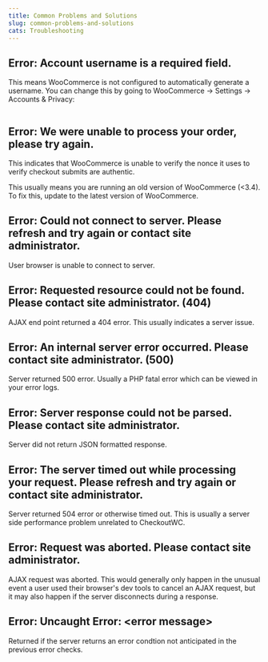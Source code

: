 ```yaml
---
title: Common Problems and Solutions
slug: common-problems-and-solutions
cats: Troubleshooting
---
```


<h2>Error: Account username is a required field.</h2>
<p>This means WooCommerce is not configured to automatically generate a username. You can change this by going to WooCommerce -&gt; Settings -&gt; Accounts &amp; Privacy:</p>
<p><img src="https://s3.amazonaws.com/helpscout.net/docs/assets/5bdde2822c7d3a01757ac42e/images/5c69b6df042863543ccd18e8/file-55oqqTFoVc.png" alt="" /></p>
<h2>Error: We were unable to process your order, please try again.</h2>
<p>This indicates that WooCommerce is unable to verify the nonce it uses to verify checkout submits are authentic.</p>
<p>This usually means you are running an old version of WooCommerce (&lt;3.4). To fix this, update to the latest version of WooCommerce.</p>
<h2>Error: Could not connect to server. Please refresh and try again or contact site administrator.</h2>
<p>User browser is unable to connect to server.</p>
<h2>Error: Requested resource could not be found. Please contact site administrator. (404)</h2>
<p>AJAX end point returned a 404 error. This usually indicates a server issue.</p>
<h2>Error: An internal server error occurred. Please contact site administrator. (500)</h2>
<p>Server returned 500 error. Usually a PHP fatal error which can be viewed in your error logs.</p>
<h2>Error: Server response could not be parsed. Please contact site administrator.</h2>
<p>Server did not return JSON formatted response.</p>
<h2>Error: The server timed out while processing your request. Please refresh and try again or contact site administrator.</h2>
<p>Server returned 504 error or otherwise timed out. This is usually a server side performance problem unrelated to CheckoutWC.</p>
<h2>Error: Request was aborted. Please contact site administrator.</h2>
<p>AJAX request was aborted. This would generally only happen in the unusual event a user used their browser's dev tools to cancel an AJAX request, but it may also happen if the server disconnects during a response.</p>
<h2>Error: Uncaught Error: &lt;error message&gt;</h2>
<p>Returned if the server returns an error condtion not anticipated in the previous error checks.</p>
